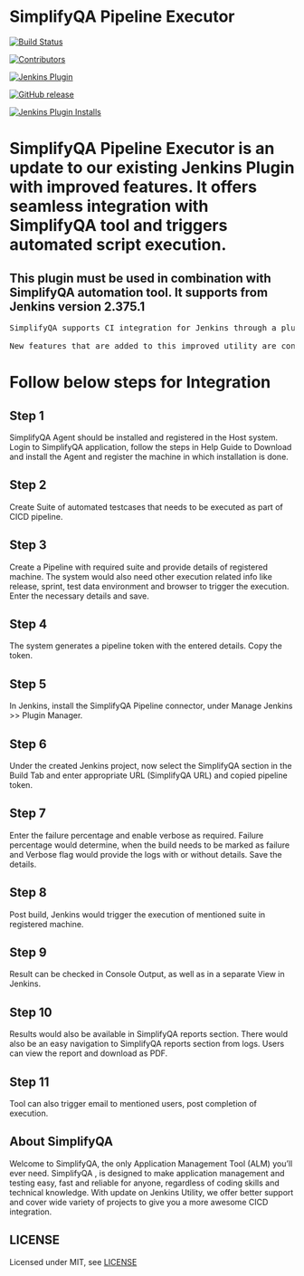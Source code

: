 # SimplifyQA Pipeline Executor

[![Build Status](https://ci.jenkins.io/job/Plugins/job/SQAPipelineExecutor-plugin/job/main/badge/icon)](https://ci.jenkins.io/job/Plugins/job/SQAPipelineExecutor-plugin/job/master/)

[![Contributors](https://img.shields.io/github/contributors/jenkinsci/SQAPipelineExecutor-plugin.svg)](https://github.com/jenkinsci/SQAPipelineExecutor-plugin/graphs/contributors)

[![Jenkins Plugin](https://img.shields.io/jenkins/plugin/v/SQAPipelineExecutor.svg)](https://plugins.jenkins.io/SQAPipelineExecutor)

[![GitHub release](https://img.shields.io/github/release/jenkinsci/SQAPipelineExecutor-plugin.svg?label=changelog)](https://github.com/jenkinsci/SQAPipelineExecutor-plugin/releases/latest)

[![Jenkins Plugin Installs](https://img.shields.io/jenkins/plugin/i/SQAPipelineExecutor.svg?color=blue)](https://plugins.jenkins.io/SQAPipelineExecutor)

# SimplifyQA Pipeline Executor is an update to our existing Jenkins Plugin with improved features. It offers seamless integration with SimplifyQA tool and triggers automated script execution.

## This plugin must be used in combination with SimplifyQA automation tool. It supports from Jenkins version 2.375.1

<pre>SimplifyQA supports CI integration for Jenkins through a plug-in. Make sure the plugin is properly installed on the CI system before proceeding.

New features that are added to this improved utility are controlling the Build Failure status based on the percentage of failed testcases, improved timeouts and support to different types of Jenkins project.</pre>

# Follow below steps for Integration

## Step 1

SimplifyQA Agent should be installed and registered in the Host system. Login to SimplifyQA application, follow the steps in Help Guide to Download and install the Agent and register the machine in which installation is done.

## Step 2

Create Suite of automated testcases that needs to be executed as part of CICD pipeline.

## Step 3

Create a Pipeline with required suite and provide details of registered machine. The system would also need other execution related info like release, sprint, test data environment and browser to trigger the execution. Enter the necessary details and save.

## Step 4

The system generates a pipeline token with the entered details. Copy the token.

## Step 5

In Jenkins, install the SimplifyQA Pipeline connector, under Manage Jenkins >> Plugin Manager.

## Step 6

Under the created Jenkins project, now select the SimplifyQA section in the Build Tab and enter appropriate URL (SimplifyQA URL) and copied pipeline token.

## Step 7

Enter the failure percentage and enable verbose as required. Failure percentage would determine, when the build needs to be marked as failure and Verbose flag would provide the logs with or without details. Save the details.

## Step 8

Post build, Jenkins would trigger the execution of mentioned suite in registered machine.

## Step 9

Result can be checked in Console Output, as well as in a separate View in Jenkins.

## Step 10

Results would also be available in SimplifyQA reports section. There would also be an easy navigation to SimplifyQA reports section from logs. Users can view the report and download as PDF.

## Step 11

Tool can also trigger email to mentioned users, post completion of execution.

## About SimplifyQA

Welcome to SimplifyQA, the only Application Management Tool (ALM) you’ll ever need. SimplifyQA , is designed to make application management and testing easy, fast and reliable for anyone, regardless of coding skills and technical knowledge. With update on Jenkins Utility, we offer better support and cover wide variety of projects to give you a more awesome CICD integration.

## LICENSE

Licensed under MIT, see [LICENSE](LICENSE.md)
